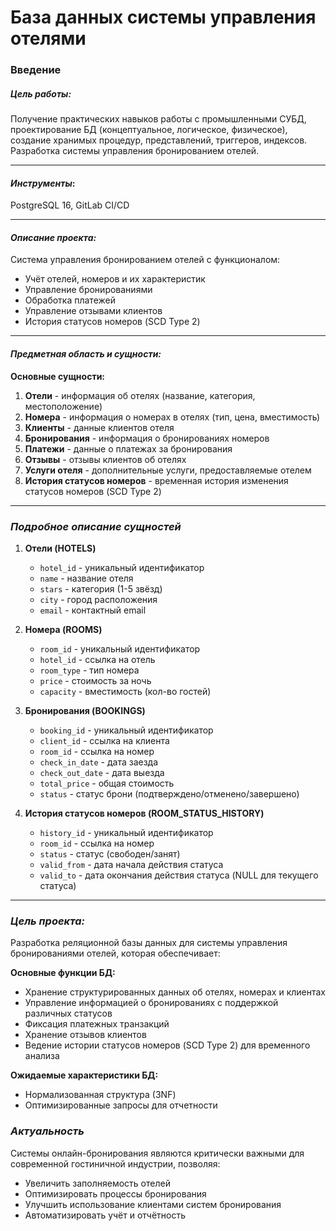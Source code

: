 # База данных системы управления отелями

### Введение

##### ***Цель работы:***
Получение практических навыков работы с промышленными СУБД, проектирование БД (концептуальное, логическое, физическое), создание хранимых процедур, представлений, триггеров, индексов. Разработка системы управления бронированием отелей.

-------
#### ***Инструменты***:
PostgreSQL 16, GitLab CI/CD

--------
#### ***Описание проекта:***
Система управления бронированием отелей с функционалом:
- Учёт отелей, номеров и их характеристик
- Управление бронированиями
- Обработка платежей
- Управление отзывами клиентов
- История статусов номеров (SCD Type 2)

----------

#### ***Предметная область и сущности:***

**Основные сущности:**
1. **Отели** - информация об отелях (название, категория, местоположение)
2. **Номера** - информация о номерах в отелях (тип, цена, вместимость)
3. **Клиенты** - данные клиентов отеля
4. **Бронирования** - информация о бронированиях номеров
5. **Платежи** - данные о платежах за бронирования
6. **Отзывы** - отзывы клиентов об отелях
7. **Услуги отеля** - дополнительные услуги, предоставляемые отелем
8. **История статусов номеров** - временная история изменения статусов номеров (SCD Type 2)

-------

### ***Подробное описание сущностей***

1. **Отели (HOTELS)**
   - `hotel_id` - уникальный идентификатор
   - `name` - название отеля
   - `stars` - категория (1-5 звёзд)
   - `city` - город расположения
   - `email` - контактный email

2. **Номера (ROOMS)**
   - `room_id` - уникальный идентификатор
   - `hotel_id` - ссылка на отель
   - `room_type` - тип номера
   - `price` - стоимость за ночь
   - `capacity` - вместимость (кол-во гостей)

3. **Бронирования (BOOKINGS)**
   - `booking_id` - уникальный идентификатор
   - `client_id` - ссылка на клиента
   - `room_id` - ссылка на номер
   - `check_in_date` - дата заезда
   - `check_out_date` - дата выезда
   - `total_price` - общая стоимость
   - `status` - статус брони (подтверждено/отменено/завершено)

4. **История статусов номеров (ROOM_STATUS_HISTORY)**
   - `history_id` - уникальный идентификатор
   - `room_id` - ссылка на номер
   - `status` - статус (свободен/занят)
   - `valid_from` - дата начала действия статуса
   - `valid_to` - дата окончания действия статуса (NULL для текущего статуса)

-------

### ***Цель проекта:***
Разработка реляционной базы данных для системы управления бронированиями отелей, которая обеспечивает:

**Основные функции БД:**
- Хранение структурированных данных об отелях, номерах и клиентах
- Управление информацией о бронированиях с поддержкой различных статусов
- Фиксация платежных транзакций
- Хранение отзывов клиентов
- Ведение истории статусов номеров (SCD Type 2) для временного анализа

**Ожидаемые характеристики БД:**
- Нормализованная структура (3NF)
- Оптимизированные запросы для отчетности


### ***Актуальность***
Системы онлайн-бронирования являются критически важными для современной гостиничной индустрии, позволяя:
- Увеличить заполняемость отелей
- Оптимизировать процессы бронирования
- Улучшить использование клиентами систем бронирования
- Автоматизировать учёт и отчётность
